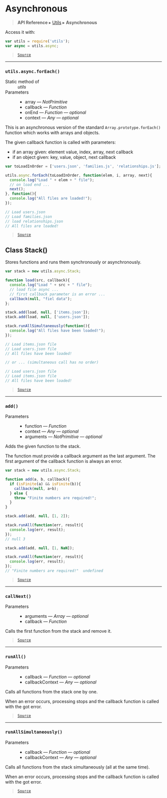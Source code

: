 # Asynchronous

> **API Reference** ▸ [Utils](/api/utils.md) ▸ **Asynchronous**

<!-- toc -->
Access it with:
```javascript
var utils = require('utils');
var async = utils.async;
```


> [`Source`](https:/github.com/Neft-io/neft/blob/3dc9f5366bf00b190122a2aec6eec7c6b4593c4f/src/utils/async.litcoffee)


* * * 

### `utils.async.forEach()`

<dl><dt>Static method of</dt><dd><i>utils</i></dd><dt>Parameters</dt><dd><ul><li>array — <i>NotPrimitive</i></li><li>callback — <i>Function</i></li><li>onEnd — <i>Function</i> — <i>optional</i></li><li>context — <i>Any</i> — <i>optional</i></li></ul></dd></dl>

This is an asynchronous version of the standard `Array.prototype.forEach()` function
which works with arrays and objects.

The given callback function is called with parameters:
 - if an array given: element value, index, array, next callback
 - if an object given: key, value, object, next callback

```javascript
var toLoadInOrder = ['users.json', 'families.js', 'relationships.js'];

utils.async.forEach(toLoadInOrder, function(elem, i, array, next){
  console.log("Load " + elem + " file");
  // on load end ...
  next();
}, function(){
  console.log("All files are loaded!");
});

// Load users.json
// Load families.json
// load relationships.json
// All files are loaded!
```


> [`Source`](https:/github.com/Neft-io/neft/blob/3dc9f5366bf00b190122a2aec6eec7c6b4593c4f/src/utils/async.litcoffee#utilsasyncforeachnotprimitive-array-function-callback-function-onend-any-context)

## **Class** Stack()

Stores functions and runs them synchronously or asynchronously.

```javascript
var stack = new utils.async.Stack;

function load(src, callback){
  console.log("Load " + src + " file");
  // load file async ...
  // first callback parameter is an error ...
  callback(null, "fiel data");
};

stack.add(load, null, ['items.json']);
stack.add(load, null, ['users.json']);

stack.runAllSimultaneously(function(){
  console.log("All files have been loaded!");
});

// Load items.json file
// Load users.json file
// All files have been loaded!

// or ... (simultaneous call has no order)

// Load users.json file
// Load items.json file
// All files have been loaded!
```


> [`Source`](https:/github.com/Neft-io/neft/blob/3dc9f5366bf00b190122a2aec6eec7c6b4593c4f/src/utils/async.litcoffee)


* * * 

### `add()`

<dl><dt>Parameters</dt><dd><ul><li>function — <i>Function</i></li><li>context — <i>Any</i> — <i>optional</i></li><li>arguments — <i>NotPrimitive</i> — <i>optional</i></li></ul></dd></dl>

Adds the given function to the stack.

The function must provide a callback argument as the last argument.
The first argument of the callback function is always an error.

```javascript
var stack = new utils.async.Stack;

function add(a, b, callback){
  if (isFinite(a) && isFinite(b)){
    callback(null, a+b);
  } else {
    throw "Finite numbers are required!";
  }
}

stack.add(add, null, [1, 2]);

stack.runAll(function(err, result){
  console.log(err, result);
});
// null 3

stack.add(add, null, [1, NaN]);

stack.runAll(function(err, result){
  console.log(err, result);
});
// "Finite numbers are required!"  undefined
```


> [`Source`](https:/github.com/Neft-io/neft/blob/3dc9f5366bf00b190122a2aec6eec7c6b4593c4f/src/utils/async.litcoffee#stackaddfunction-function-any-context-notprimitive-arguments)


* * * 

### `callNext()`

<dl><dt>Parameters</dt><dd><ul><li>arguments — <i>Array</i> — <i>optional</i></li><li>callback — <i>Function</i></li></ul></dd></dl>

Calls the first function from the stack and remove it.


> [`Source`](https:/github.com/Neft-io/neft/blob/3dc9f5366bf00b190122a2aec6eec7c6b4593c4f/src/utils/async.litcoffee#stackcallnextarray-arguments-function-callback)


* * * 

### `runAll()`

<dl><dt>Parameters</dt><dd><ul><li>callback — <i>Function</i> — <i>optional</i></li><li>callbackContext — <i>Any</i> — <i>optional</i></li></ul></dd></dl>

Calls all functions from the stack one by one.

When an error occurs, processing stops and the callback function is called with the got error.


> [`Source`](https:/github.com/Neft-io/neft/blob/3dc9f5366bf00b190122a2aec6eec7c6b4593c4f/src/utils/async.litcoffee#stackrunallfunction-callback-any-callbackcontext)


* * * 

### `runAllSimultaneously()`

<dl><dt>Parameters</dt><dd><ul><li>callback — <i>Function</i> — <i>optional</i></li><li>callbackContext — <i>Any</i> — <i>optional</i></li></ul></dd></dl>

Calls all functions from the stack simultaneously (all at the same time).

When an error occurs, processing stops and the callback function is called with the got error.


> [`Source`](https:/github.com/Neft-io/neft/blob/3dc9f5366bf00b190122a2aec6eec7c6b4593c4f/src/utils/async.litcoffee#stackrunallsimultaneouslyfunction-callback-any-callbackcontext)

